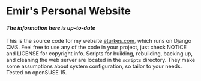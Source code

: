 # Emir's Personal Website
#### *The information here is up-to-date*

This is the source code for my website [eturkes.com](https://eturkes.com), which runs on Django CMS.
Feel free to use any of the code in your project, just check NOTICE and LICENSE for copyright info.
Scripts for building, rebuilding, backing up, and cleaning the web server are located in the `scripts` directory.
They make some assumptions about system configuration, so tailor to your needs.
Tested on openSUSE 15.
